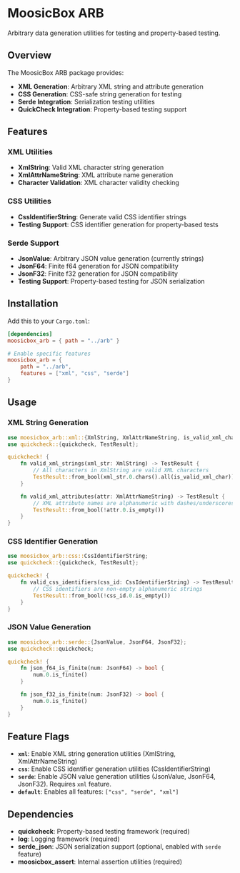 # MoosicBox ARB

Arbitrary data generation utilities for testing and property-based testing.

## Overview

The MoosicBox ARB package provides:

- **XML Generation**: Arbitrary XML string and attribute generation
- **CSS Generation**: CSS-safe string generation for testing
- **Serde Integration**: Serialization testing utilities
- **QuickCheck Integration**: Property-based testing support

## Features

### XML Utilities

- **XmlString**: Valid XML character string generation
- **XmlAttrNameString**: XML attribute name generation
- **Character Validation**: XML character validity checking

### CSS Utilities

- **CssIdentifierString**: Generate valid CSS identifier strings
- **Testing Support**: CSS identifier generation for property-based tests

### Serde Support

- **JsonValue**: Arbitrary JSON value generation (currently strings)
- **JsonF64**: Finite f64 generation for JSON compatibility
- **JsonF32**: Finite f32 generation for JSON compatibility
- **Testing Support**: Property-based testing for JSON serialization

## Installation

Add this to your `Cargo.toml`:

```toml
[dependencies]
moosicbox_arb = { path = "../arb" }

# Enable specific features
moosicbox_arb = {
    path = "../arb",
    features = ["xml", "css", "serde"]
}
```

## Usage

### XML String Generation

```rust
use moosicbox_arb::xml::{XmlString, XmlAttrNameString, is_valid_xml_char};
use quickcheck::{quickcheck, TestResult};

quickcheck! {
    fn valid_xml_strings(xml_str: XmlString) -> TestResult {
        // All characters in XmlString are valid XML characters
        TestResult::from_bool(xml_str.0.chars().all(is_valid_xml_char))
    }

    fn valid_xml_attributes(attr: XmlAttrNameString) -> TestResult {
        // XML attribute names are alphanumeric with dashes/underscores
        TestResult::from_bool(!attr.0.is_empty())
    }
}
```

### CSS Identifier Generation

```rust
use moosicbox_arb::css::CssIdentifierString;
use quickcheck::{quickcheck, TestResult};

quickcheck! {
    fn valid_css_identifiers(css_id: CssIdentifierString) -> TestResult {
        // CSS identifiers are non-empty alphanumeric strings
        TestResult::from_bool(!css_id.0.is_empty())
    }
}
```

### JSON Value Generation

```rust
use moosicbox_arb::serde::{JsonValue, JsonF64, JsonF32};
use quickcheck::quickcheck;

quickcheck! {
    fn json_f64_is_finite(num: JsonF64) -> bool {
        num.0.is_finite()
    }

    fn json_f32_is_finite(num: JsonF32) -> bool {
        num.0.is_finite()
    }
}
```

## Feature Flags

- **`xml`**: Enable XML string generation utilities (XmlString, XmlAttrNameString)
- **`css`**: Enable CSS identifier generation utilities (CssIdentifierString)
- **`serde`**: Enable JSON value generation utilities (JsonValue, JsonF64, JsonF32). Requires `xml` feature.
- **`default`**: Enables all features: `["css", "serde", "xml"]`

## Dependencies

- **quickcheck**: Property-based testing framework (required)
- **log**: Logging framework (required)
- **serde_json**: JSON serialization support (optional, enabled with `serde` feature)
- **moosicbox_assert**: Internal assertion utilities (required)
